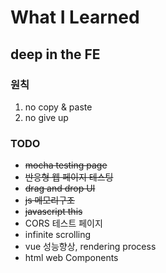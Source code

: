 # What I Learned

## deep in the FE


### 원칙
1. no copy & paste
2. no give up

### TODO

- <s>mocha testing page</s>
- <s>반응형 웹 페이지 테스팅</s>
- <s>drag and drop UI</s>
- <s>js 메모리구조</s>
- <s>javascript this</s>
- CORS 테스트 페이지
- infinite scrolling
- vue 성능향상, rendering process
- html web Components

